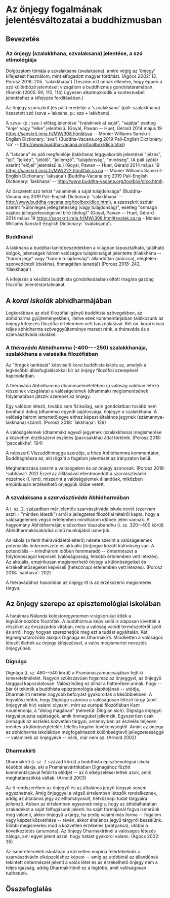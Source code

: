 # Az önjegy fogalmának jelentésváltozatai a buddhizmusban


## Bevezetés

### Az önjegy (szalakkhana, szvalaksana) jelentése, a szó etimológiája

Dolgozatom témája a szvalaksana (svalakṣaṇa), amire végig az 'önjegy' kifejezést használom, mint elfogadott magyar fordítást. (Agócs 2002: 13, Porosz 2018: 205. 'salakkhaṇa') (Teszem ezt annak ellenére, hogy éppen a szó különböző jelentéseit vizsgálom a buddhizmus gondolatáramában. (Ronkin (2005: 90, 110, 114) ügyesen alkalmazkodik a kontextusbeli jelentéshez a kifejezés fordításában.)

Az önjegy szanszkrit (és páli) eredetije a 'szvalaksana' (páli: szalakkhana) összetett szó (szva + laksana, p.: sza + lakkhana).

A szva- (p.: sza-) előtag jelentése "(valakinek a) saját", "sajátja" esetleg "énje" vagy "lelke" jelentésű. (Goyal, Pawan -- Huet, Gérard 2014 május 19 https://sanskrit.inria.fr/MW/308.html#sva -- Monier Williams Sanskrit-English Dictionary: 'sva') (Buddha-Vacana.org 2019 Pali-English Dictionary: 'sa' -- http://www.buddha-vacana.org/toolbox/dico.html)

A "laksana" és páli megfelelője (lakkhana) leggyakoribb jelentései "jelzés", "jel", "jelkép", "jelölő", "jellemző", "tulajdonság", "minőség". (A páli szótár szerint "előjel" jelentésű is.) (Goyal, Pawan -- Huet, Gérard 2014 május 19 https://sanskrit.inria.fr/MW/222.html#lak.sa.na -- Monier Williams Sanskrit-English Dictionary: 'lakṣaṇa') (Buddha-Vacana.org 2019 Pali-English Dictionary: 'lakkhaṇa' -- http://www.buddha-vacana.org/toolbox/dico.html). 

Az összetett szó tehát "valaminek a saját tulajdonsága" (Buddha-Vacana.org 2019 Pali-English Dictionary: 'salakkhaṇa' -- http://www.buddha-vacana.org/toolbox/dico.html), a szanszkrit szótár szerint "különleges jellegzetesség (vagy tulajdonság)", esetleg "önmaga sajátos jellegzetességeivel bíró (dolog)" (Goyal, Pawan -- Huet, Gérard 2014 május 19 https://sanskrit.inria.fr/MW/308.html#svalak.sa.na - Monier Williams Sanskrit-English Dictionary: 'svalakṣaṇa').

### Buddhánál
A lakkhana a buddhai tanítóbeszédekben a világban tapasztalható, található dolgok, jelenségek három valóságos tulajdonságát jelentette (tilakkhana -- "három jegy" vagy "három tulajdonság": állandótlan (aniccsa), elégtelen-szenvedésteli (dukkha), önmagátlan (anattá)) (Porosz 2018: 242. 'tilakkhaṇa')

A kifejezés a későbbi buddhista gondolkodásban öltött magára gazdag filozófiai jelentéstartalmakat.


## A *korai iskolák* abhidharmájában

Legkorábban az első filozófiai igényű buddhista szövegekben, az abhidharma gyűjteményekben, illetve ezek kommentárjaiban találkozunk az önjegy kifejezés filozófiai értelemben vett használatával. Két ún. korai iskola teljes abhidharma szöveggyűjteménye maradt ránk, a théraváda és a szarvásztiváda iskoláké.

### A *théraváda* Abhidhamma (-400-- -250) szalakkhanája, szalakkhana a vaisésika filozófiában

Az "öregek tanítását" képviselő korai buddhista iskola az, amelyik a legkésőbbi állásfoglalásokkal bír az önjegy filozófiai szerepével kapcsolatban.

A théraváda Abhidhamma dhammaelméletében (a valóság valóban létező részeinek vizsgálata) a valóságelemek (dhammák) megismerésének folyamatában játszik szerepet az önjegy.

Egy valóban létező, tovább sem fizikailag, sem gondolatban tovább nem bontható dolog (dhamma) egyedi sajátossága, önjegye a szalakkhana. A valóság három ismertetőjegye ehhez képest általános jegynek (számannya-lakkhana) számít. (Porosz 2018: 'lakkhaṇa': 129)

A valóságelemek (dhammák) egyedi jegyének (szalakkhana) megismerése a közvetlen érzékszervi észlelés (paccsakkha) által történik. (Porosz 2018: 'paccakkha': 164)

A népszerű Viszuddhimagga szerzője, a híres Abhidhamma kommentátor, Buddhaghósza az, aki rögzíti a fogalom jelentését az irányzaton belül.

Meghatározása szerint a valóságelem és az önjegy azonosak. (Porosz 2018: 'sabhāva': 202) Ezzel az állításával ellentmondott a szarvásztivádin nézetnek (l. lent), miszerint a valóságelemek állandóak, miközben empirikusan érzékelhető önjegyük időbe vetett.


### A szvalaksana a *szarvásztiváda* Abhidharmában

A i. sz. 2. században már jelentős szarvásztiváda iskola nevét (szarvam aszti = "minden létezik") arról a jellegzetes filozófiai tételről kapta, hogy a valóságelemek végső értelemben mindhárom időben jelen vannak. 
A hagyomány Abhidharmáját elsősorban Vaszubandhu (i. sz. 320--400 körül) Abhidharmakósakáriká című munkájából ismerjük.

Az iskola (a fenti théravádáétól eltérő) nézete szerint a valóságelemek potenciális öntermészete és aktuális (ön)jegye között különbség van. A potenciális -- mindhárom időben fennmaradó -- öntermészet a folytonosságot képviseli (valóságosság, felsőbb értelemben vett létezés). Az aktuális, empirikusan megismerhető önjegy a különbségeiket és érzékelhetőségeket képviseli (hétköznapi értelemben vett létezés).
(Porosz 2018: 'sabhāva': 202)

A théravádához hasonlóan az önjegy itt is az érzékszervi megismerés tárgya.



## Az önjegy szerepe az episztemológiai iskolában


A hatalmas Nálanda kolostoregyetemen virágkorukat élték a legkülönbözőbb filozófiák. A buddhizmus képviselői is alaposan kivették a részüket az évszázados vitában, mely a valóság valódi természetéről szólt és arról, hogy hogyan szerezhetjük meg ezt a tudást egyáltalán. Két legmeghatározóbb alakjuk Dignága és Dharmakírti. Mindketten a valóságos létezőt illették az önjegy kifejezéssel, a valós megismertet nevezték önjegyűnek.

### Dignága

Dignága (i. sz. 480--540 körül) a Pramánaszamuccsajában fejti ki ismeretelméletét. Nagyon szűkszavúan fogalmaz az önjeggyel, az önjegyű tárggyal kapcsolatosan. Valószínűleg ez állhat a hátterében annak, hogy -- bár őt tekintik a buddhista episztemológia alapítójának -- utódja, Dharmakírti nézetei nagyobb befolyást gyakoroltak a későbbiekben.
A legvalószínűbb, hogy Dignága számára a valóságosan létező tárgy (amit önjegynek hív) valami olyasmi, mint az európai filozófiában Kant noumenonja, a "dolog magában" (németül: Ding an sich).
Dignága önjegyű tárgyai puszta sajátságok, amik önmagukat jellemzik. Egyszerűen csak önmaguk az észlelés közvetlen tárgyai, amennyiben az észlelés teljesen mentes a különbségtételért felelős fogalmi tevékenységtől. Amint az önjegy az abhidharma iskolákban megfogalmazott különbségtevő jellegzetességgé -- valaminek az önjegyévé -- válik, már nem az. (Arnold 2002)

### Dharmakírti

Dharmakírti (i. sz. 7. század körül) a buddhista episztemológiai iskola későbbi alakja, aki a Pramánavárttikában Dignágához fűzött kommentárjaival felülírta elődjét -- az ő elképzelései lettek azok, amik meghatározókká váltak. (Arnold 2003)

Az ő rendszerében az önjegyű és az általános jegyű tárgyak sosem egyezhetnek. Amíg önjeggyel a végső értelemben létezők rendelkeznek, addig az általános jegy az elhomályosult, hétköznapi tudat tárgyaira jellemző. Abban az értelemben egyeznek mégis, hogy az áthidalhatatlan szakadékot a saját felfogásunk jelenti: ha saját formájánál fogva ismerünk meg valamit, akkor önjegyű a tárgy, ha pedig valami más forma -- fogalom vagy képzet közvetítése -- révén, akkor általános jegyű tárgyról beszélünk. Előbbi megismerési mód a közvetlen érzékelés (pratyaksa), utóbbi a következtetés (anumána). 
Az önjegy Dharmakírtinél a valóságos létezés záloga, ami egyet jelent azzal, hogy hatást gyakorol valami.
(Agócs 2002: 35)

Az ismeretelméleti iskolában a közvetlen empíria felértékelődik a szarvásztivádin elképzeléshez képest -- amíg az utóbbinál az állandónak tekintett öntermészet jelenti a valós létet és az érzékelhető önjegy nem a teljes igazság, addig Dharmakírtinél ez a legtöbb, amit valóságosan tudhatunk.




## Összefoglalás
